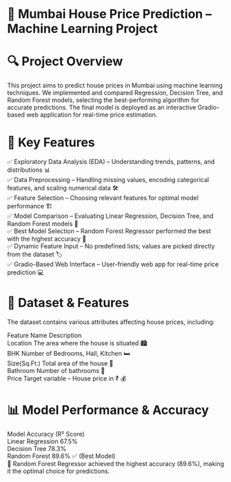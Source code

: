 # 🏡 Mumbai House Price Prediction – Machine Learning Project

# 🔍 Project Overview <br>
This project aims to predict house prices in Mumbai using machine learning techniques. We implemented and compared Regression, Decision Tree, and Random Forest models, selecting the best-performing algorithm for accurate predictions. The final model is deployed as an interactive Gradio-based web application for real-time price estimation.

# 📌 Key Features <br>
✅ Exploratory Data Analysis (EDA) – Understanding trends, patterns, and distributions 📊 <br>
✅ Data Preprocessing – Handling missing values, encoding categorical features, and scaling numerical data 🛠 <br>
✅ Feature Selection – Choosing relevant features for optimal model performance 🏗 <br>
✅ Model Comparison – Evaluating Linear Regression, Decision Tree, and Random Forest models 🔄 <br>
✅ Best Model Selection – Random Forest Regressor performed the best with the highest accuracy 🎯 <br>
✅ Dynamic Feature Input – No predefined lists; values are picked directly from the dataset 🏷 <br>
✅ Gradio-Based Web Interface – User-friendly web app for real-time price prediction 💻 <br>

# 📂 Dataset & Features <br>
The dataset contains various attributes affecting house prices, including: <br>

 Feature Name	                Description <br>
Location	            The area where the house is situated 🏙 <br>
BHK	                  Number of Bedrooms, Hall, Kitchen 🛏 <br>
Size(Sq.Ft.)	        Total area of the house 📐 <br>
Bathroom	            Number of bathrooms 🚿 <br>
Price	                Target variable – House price in ₹ 💰 <br>

# 📊 Model Performance & Accuracy <br>
  Model	                      Accuracy (R² Score) <br>
Linear Regression	                 67.5% <br>
Decision Tree	                     78.3% <br>
Random Forest	                     89.6% ✅ (Best Model) <br>
🔹 Random Forest Regressor achieved the highest accuracy (89.6%), making it the optimal choice for predictions. <br>

